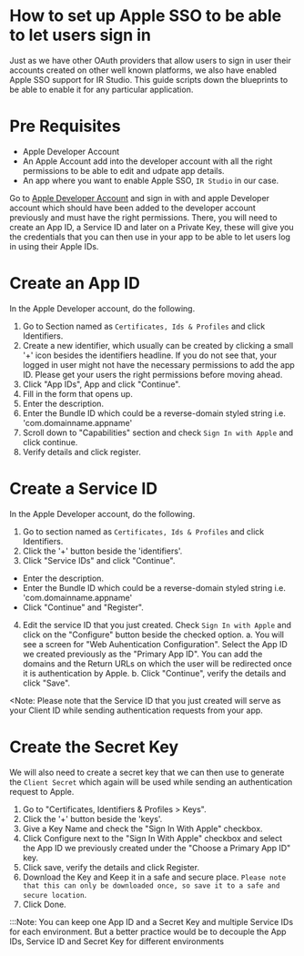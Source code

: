 # How to set up Apple SSO to be able to let users sign in
Just as we have other OAuth providers that allow users to sign in user their accounts created on other well known platforms, we also have enabled Apple SSO support for IR Studio. This guide scripts down the blueprints to be able to enable it for any particular application.

# Pre Requisites
- Apple Developer Account
- An Apple Account add into the developer account with all the right permissions to be able to edit and udpate app details.
- An app where you want to enable Apple SSO, `IR Studio` in our case. 


Go to [Apple Developer Account](https://idmsa.apple.com/IDMSWebAuth/signin?appIdKey=891bd3417a7776362562d2197f89480a8547b108fd934911bcbea0110d07f757&path=%2Faccount%2F&rv=1) and sign in with and apple Developer account which should have been added to the developer account previously and must have the right permissions. There, you will need to create an App ID, a Service ID and later on a Private Key, these will give you the credentials that you can then use in your app to be able to let users log in using their Apple IDs.

# Create an App ID
In the Apple Developer account, do the following. 

1. Go to Section named as `Certificates, Ids & Profiles` and click Identifiers.
2. Create a new identifier, which usually can be created by clicking a small '+' icon besides the identifiers headline. If you do not see that, your logged in user might not have the necessary permissions to add the app ID. Please get your users the right permissions before moving ahead. 
3. Click "App IDs", App and click "Continue".
4. Fill in the form that opens up.
  1. Enter the description.
  1. Enter the Bundle ID which could be a reverse-domain styled string i.e. 'com.domainname.appname'
  1. Scroll down to "Capabilities" section and check `Sign In with Apple` and click continue. 
  1. Verify details and click register.

# Create a Service ID
In the Apple Developer account, do the following. 

1. Go to section named as `Certificates, Ids & Profiles` and click Identifiers.
2. Click the '+' button beside the 'identifiers'.
3. Click "Service IDs" and click "Continue".
  - Enter the description.
  - Enter the Bundle ID which could be a reverse-domain styled string i.e. 'com.domainname.appname'
  - Click "Continue" and "Register".
4. Edit the service ID that you just created. Check `Sign In with Apple` and click on the "Configure" button beside the checked option.
 a. You will see a screen for "Web Auhentication Configuration". Select the App ID we created previously as the "Primary App ID". You can add the domains and the Return URLs on which the user will be redirected once it is authentication by Apple. 
 b. Click "Continue", verify the details and click "Save".

 \<Note: Please note that the Service ID that you just created will serve as your Client ID while sending authentication requests from your app.

# Create the Secret Key
We will also need to create a secret key that we can then use to generate the `Client Secret` which again will be used while sending an authentication request to Apple.

1. Go to "Certificates, Identifiers & Profiles > Keys".
2. Click the '+' button beside the 'keys'.
2. Give a Key Name and check the "Sign In With Apple" checkbox.
3. Click Configure next to the "Sign In With Apple" checkbox and select the App ID we previously created under the "Choose a Primary App ID" key. 
4. Click save, verify the details and click Register.
5. Download the Key and Keep it in a safe and secure place. `Please note that this can only be downloaded once, so save it to a safe and secure location`.
6. Click Done.

:::Note: You can keep one App ID and a Secret Key and multiple Service IDs for each environment. But a better practice would be to decouple the App IDs, Service ID and Secret Key for different environments
